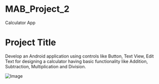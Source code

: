 # MAB_Project_2
Calculator App

# Project Title

Develop an Android application using controls like Button, Text View, Edit Text for designing a calculator having basic functionality like Addition, Subtraction, Multiplication and Division.

![Image](https://i.ibb.co/nszcNcg/app2.png) 



